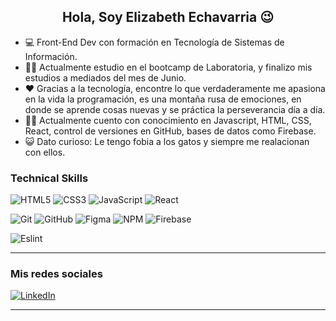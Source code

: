 <h2 align="center" >
    Hola, Soy  Elizabeth Echavarria 😉
</h2>

- 💻  Front-End Dev con formación en Tecnología de Sistemas de Información. 
- 👩‍🎓 Actualmente estudio en el bootcamp de Laboratoria, y finalizo mis estudios a mediados del mes de Junio.
- ❤️ Gracias a la tecnología, encontre lo que verdaderamente me apasiona en la vida la programación, es una montaña rusa de emociones, en donde se aprende cosas nuevas y se práctica la perseverancia día a día.
- 👩‍💻 Actualmente cuento con conocimiento en Javascript, HTML, CSS, React, control de versiones en GitHub, bases de datos como Firebase.
- 😺 Dato curioso: Le tengo fobia a los gatos y siempre me realacionan con ellos.


### Technical Skills

![HTML5](https://img.shields.io/badge/html5-%23E34F26.svg?style=for-the-badge&logo=html5&logoColor=white) ![CSS3](https://img.shields.io/badge/css3-%231572B6.svg?style=for-the-badge&logo=css3&logoColor=white) ![JavaScript](https://img.shields.io/badge/javascript-%23323330.svg?style=for-the-badge&logo=javascript&logoColor=%23F7DF1E) ![React](https://img.shields.io/badge/react-%2320232a.svg?style=for-the-badge&logo=react&logoColor=%2361DAFB) 

![Git](https://img.shields.io/badge/git-%23F05033.svg?style=for-the-badge&logo=git&logoColor=white) ![GitHub](https://img.shields.io/badge/github-%23121011.svg?style=for-the-badge&logo=github&logoColor=white) ![Figma](https://img.shields.io/badge/figma-%23F24E1E.svg?style=for-the-badge&logo=figma&logoColor=white) ![NPM](https://img.shields.io/badge/NPM-%23000000.svg?style=for-the-badge&logo=npm&logoColor=white) ![Firebase](https://img.shields.io/badge/firebase-%23039BE5.svg?style=for-the-badge&logo=firebase)

![Eslint](https://img.shields.io/badge/eslint-3A33D1?style=for-the-badge&logo=eslint&logoColor=white)
  
------


<h3 align="left">Mis redes sociales</h3>
<p align="left">
<a href="https://www.linkedin.com/in/elizabeth-echavarria-a19657236/"><img src="https://img.shields.io/badge/LinkedIn-0077B5?style=for-the-badge&logo=linkedin&logoColor=white" alt="LinkedIn"/></a>
</p>
  
------
<!--
**Elizabeth1690/Elizabeth1690** is a ✨ _special_ ✨ repository because its `README.md` (this file) appears on your GitHub profile.

Here are some ideas to get you started:

- 🔭 I’m currently working on ...
- 🌱 I’m currently learning ...
- 👯 I’m looking to collaborate on ...
- 🤔 I’m looking for help with ...
- 💬 Ask me about ...
- 📫 How to reach me: ...
- 😄 Pronouns: ...
- ⚡ Fun fact: ...
-->
